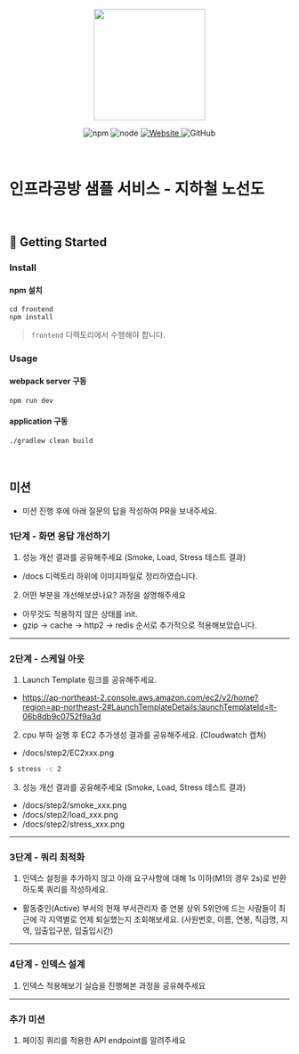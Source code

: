 <p align="center">
    <img width="200px;" src="https://raw.githubusercontent.com/woowacourse/atdd-subway-admin-frontend/master/images/main_logo.png"/>
</p>
<p align="center">
  <img alt="npm" src="https://img.shields.io/badge/npm-%3E%3D%205.5.0-blue">
  <img alt="node" src="https://img.shields.io/badge/node-%3E%3D%209.3.0-blue">
  <a href="https://edu.nextstep.camp/c/R89PYi5H" alt="nextstep atdd">
    <img alt="Website" src="https://img.shields.io/website?url=https%3A%2F%2Fedu.nextstep.camp%2Fc%2FR89PYi5H">
  </a>
  <img alt="GitHub" src="https://img.shields.io/github/license/next-step/atdd-subway-service">
</p>

<br>

# 인프라공방 샘플 서비스 - 지하철 노선도

<br>

## 🚀 Getting Started

### Install
#### npm 설치
```
cd frontend
npm install
```
> `frontend` 디렉토리에서 수행해야 합니다.

### Usage
#### webpack server 구동
```
npm run dev
```
#### application 구동
```
./gradlew clean build
```
<br>

## 미션

* 미션 진행 후에 아래 질문의 답을 작성하여 PR을 보내주세요.


### 1단계 - 화면 응답 개선하기
1. 성능 개선 결과를 공유해주세요 (Smoke, Load, Stress 테스트 결과)
- /docs 디렉토리 하위에 이미지파일로 정리하였습니다.

2. 어떤 부분을 개선해보셨나요? 과정을 설명해주세요
- 아무것도 적용하지 않은 상태를 init.
- gzip -> cache -> http2 -> redis 순서로 추가적으로 적용해보았습니다.

---

### 2단계 - 스케일 아웃

1. Launch Template 링크를 공유해주세요.
  * https://ap-northeast-2.console.aws.amazon.com/ec2/v2/home?region=ap-northeast-2#LaunchTemplateDetails:launchTemplateId=lt-06b8db9c0752f9a3d

2. cpu 부하 실행 후 EC2 추가생성 결과를 공유해주세요. (Cloudwatch 캡쳐)
  * /docs/step2/EC2xxx.png
```sh
$ stress -c 2
```

3. 성능 개선 결과를 공유해주세요 (Smoke, Load, Stress 테스트 결과)
  * /docs/step2/smoke_xxx.png  
  * /docs/step2/load_xxx.png
  * /docs/step2/stress_xxx.png

---

### 3단계 - 쿼리 최적화

1. 인덱스 설정을 추가하지 않고 아래 요구사항에 대해 1s 이하(M1의 경우 2s)로 반환하도록 쿼리를 작성하세요.

- 활동중인(Active) 부서의 현재 부서관리자 중 연봉 상위 5위안에 드는 사람들이 최근에 각 지역별로 언제 퇴실했는지 조회해보세요. (사원번호, 이름, 연봉, 직급명, 지역, 입출입구분, 입출입시간)

---

### 4단계 - 인덱스 설계

1. 인덱스 적용해보기 실습을 진행해본 과정을 공유해주세요

---

### 추가 미션

1. 페이징 쿼리를 적용한 API endpoint를 알려주세요
